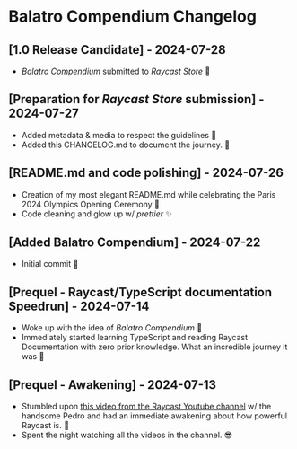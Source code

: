 # Balatro Compendium Changelog

## [1.0 Release Candidate] - 2024-07-28

- <i>Balatro Compendium</i> submitted to <i>Raycast Store</i> 🥹

## [Preparation for <i>Raycast Store</i> submission] - 2024-07-27

- Added metadata & media to respect the guidelines 🙏
- Added this CHANGELOG.md to document the journey. 📝

## [README.md and code polishing] - 2024-07-26

- Creation of my most elegant README.md while celebrating the Paris 2024 Olympics Opening Ceremony 🥇
- Code cleaning and glow up w/ <i>prettier</i> ✨

## [Added Balatro Compendium] - 2024-07-22

- Initial commit 🎊

## [Prequel - Raycast/TypeScript documentation Speedrun] - 2024-07-14

- Woke up with the idea of <i>Balatro Compendium</i> 🤔
- Immediately started learning TypeScript and reading Raycast Documentation with zero prior knowledge. What an incredible journey it was 🥂

## [Prequel - Awakening] - 2024-07-13

- Stumbled upon [this video from the Raycast Youtube channel](https://www.youtube.com/watch?v=m5MDv9qwhU8) w/ the handsome Pedro and had an immediate awakening about how powerful Raycast is. 🚀
- Spent the night watching all the videos in the channel. 😎
